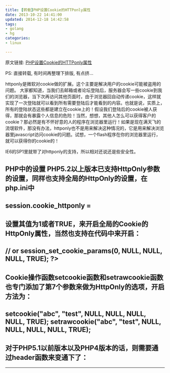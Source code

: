 ```yaml
---
title: [转载]PHP设置Cookie的HTTPonly属性
date: 2013-10-22 14:41:00
updated: 2014-12-18 14:42:58
tags: 
- golang
- hg
categories: 
- linux

---
```

原文链接: [PHP设置Cookie的HTTPonly属性](http://blog.sina.com.cn/s/blog_582246d20100jkz8.html)

PS: 直接转载, 有时间再整理下排版, 有点挤...


<!--more-->


httponly是微软对cookie做的扩展。这个主要是解决用户的cookie可能被盗用的问题。
大家都知道，当我们去邮箱或者论坛登陆后，服务器会写一些cookie到我们的浏览器，当下次再访问其他页面时，由于浏览器回自动传递cookie，这样就实现了一次登陆就可以看到所有需要登陆后才能看到的内容。也就是说，实质上，所有的登陆状态这些都是建立在cookie上的！假设我们登陆后的cookie被人获得，那就会有暴露个人信息的危险！当然，想想，其他人怎么可以获得客户的cookie？那必然是有不怀好意的人的程序在浏览器里运行！如果是现在满天飞的流氓软件，那没有办法，httponly也不是用来解决这种情况的，它是用来解决浏览器里javascript访问cookie的问题。试想，一个flash程序在你的浏览器里运行，就可以获得你的cookie的！

IE6的SP1里就带了对httponly的支持，所以相对还说还是些安全性。

PHP中的设置 
PHP5.2以上版本已支持HttpOnly参数的设置，同样也支持全局的HttpOnly的设置，在php.ini中
----------------------------------------------------- 
session.cookie_httponly = 
----------------------------------------------------- 
设置其值为1或者TRUE，来开启全局的Cookie的HttpOnly属性，当然也支持在代码中来开启： 
----------------------------------------------------- 
// or session_set_cookie_params(0, NULL, NULL, NULL, TRUE); 
?> 
----------------------------------------------------- 
Cookie操作函数setcookie函数和setrawcookie函数也专门添加了第7个参数来做为HttpOnly的选项，开启方法为： 
------------------------------------------------------- 
setcookie("abc", "test", NULL, NULL, NULL, NULL, TRUE); 
setrawcookie("abc", "test", NULL, NULL, NULL, NULL, TRUE);
------------------------------------------------------- 
对于PHP5.1以前版本以及PHP4版本的话，则需要通过header函数来变通下了： 
------------------------------------------------------------- 

-------------------------------------------------------------